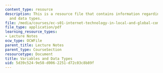 ```yaml
---
content_type: resource
description: This is a resource file that contains information regarding variables
  and data types.
file: /media/courses/ec-s01-internet-technology-in-local-and-global-communities-spring-2005-summer-2005/5d39c5249e58d0062251d72c03c8b89f_MITEC_S01S05_l02_var_data.pdf
file_type: application/pdf
learning_resource_types:
- Lecture Notes
ocw_type: OCWFile
parent_title: Lecture Notes
parent_type: CourseSection
resourcetype: Document
title: Variables and Data Types
uid: 5d39c524-9e58-d006-2251-d72c03c8b89f
---
```

